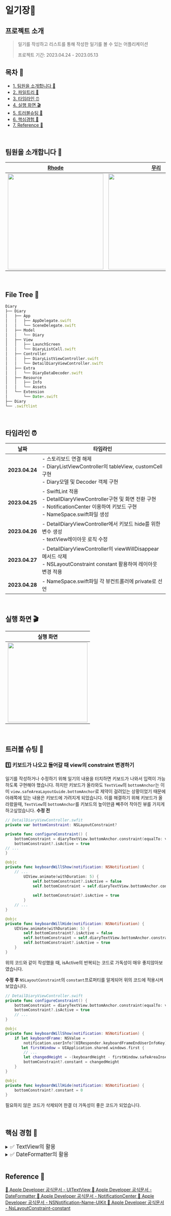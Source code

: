 # 일기장📝

## 프로젝트 소개
> 일기를 작성하고 리스트를 통해 작성한 일기를 볼 수 있는 어플리케이션
> 
> 프로젝트 기간: 2023.04.24 - 2023.05.13

## 목차 :book:


- [1. 팀원을 소개합니다 👀](#팀원을-소개합니다-) 
- [2. 파일트리 🌲](#file-tree-)
- [3. 타임라인 ⏰](#타임라인-) 
- [4. 실행 화면 🎬](#실행-화면-) 
- [5. 트러블슈팅 🚀](#트러블-슈팅-) 
- [6. 핵심경험 📌](#핵심경험-)
- [7. Reference 📑](#reference-) 

</br>

## 팀원을 소개합니다 👀

|<center>[Rhode](https://github.com/Rhode-park)</center> | <center> [무리](https://github.com/parkmuri)</center> | 
|--- | --- |
|<Img src = "https://i.imgur.com/XyDwGwe.jpg" width="300">|<Img src ="https://i.imgur.com/SqON3ag.jpg" width="300" height="300"/>|


</br>

## File Tree 🌲

```typescript
Diary
├── Diary
│   ├── App
│   │   ├── AppDelegate.swift
│   │   └── SceneDelegate.swift
│   ├── Model
│   │   └── Diary
│   ├── View
│   │   ├── LaunchScreen
│   │   └── DiaryListCell.swift
│   ├── Controller
│   │   ├── DiaryListViewController.swift
│   │   └── DetailDiaryViewController.swift
│   ├── Extra
│   │   └── DiaryDataDecoder.swift
│   ├── Resource
│   │   ├── Info
│   │   └── Assets
│   └── Extension
│       └── Date+.swift
├── Diary
└── .swiftlint
```


</br>

## 타임라인 ⏰

|<center>날짜</center> | <center>타임라인</center> |
| --- | --- |
| **2023.04.24** | - 스토리보드 연결 해제 </br>- DiaryListViewController의 tableView, customCell 구현 </br>- Diary모델 및 Decoder 객체 구현  |
| **2023.04.25** | - SwiftLint 적용 </br> - DetailDiaryViewController구현 및 화면 전환 구현 </br>- NotificationCenter 이용하여 키보드 구현 </br> - NameSpace.swift파일 생성|
| **2023.04.26** | - DetailDiaryViewController에서 키보드 hide를 위한 변수 생성 </br> - textView레이아웃 로직 수정 |
| **2023.04.27** | - DetailDiaryViewController의 viewWillDisappear메서드 삭제 </br> - NSLayoutConstraint constant 활용하여 레이아웃 변경 적용 |
| **2023.04.28** | - NameSpace.swift파일 각 뷰컨트롤러에 private로 선언|

</br>

## 실행 화면 🎬
|<center>실행 화면</center>|
|---|
|<img src="https://i.imgur.com/GfNsJes.gif" width="250">|

</br>

## 트러블 슈팅 🚀
### 1️⃣ 키보드가 나오고 들어갈 때 view의 constraint 변경하기
일기를 작성하거나 수정하기 위해 일기의 내용을 터치하면 키보드가 나와서 입력이 가능하도록 구현해야 했습니다. 하지만 키보드가 올라와도 `TextView`의 `bottomAnchor`는 이미 `view.safeAreaLayoutGuide.bottomAnchor`로 제약이 걸려있는 상황이었기 때문에 아래쪽에 있는 내용은 키보드에 가려지게 되었습니다. 
이를 해결하기 위해 키보드가 올라왔을때, `TextView`의 `bottomAnchor`를 키보드의 높이만큼 빼주어 작아진 뷰를 가지게 하고싶었습니다. 
**수정 전**
```swift
// DetailDiaryViewController.swfit
private var bottomConstraint: NSLayoutConstraint?

private func configureConstraint() {
    bottomConstraint = diaryTextView.bottomAnchor.constraint(equalTo: view.safeAreaLayoutGuide.bottomAnchor)
    bottomConstraint?.isActive = true
// ...
}

@objc
private func keyboardWillShow(notification: NSNotification) {
    // ...
        UIView.animate(withDuration: 5) {
            self.bottomConstraint?.isActive = false
            self.bottomConstraint = self.diaryTextView.bottomAnchor.constraint(equalTo: self.view.safeAreaLayoutGuide.bottomAnchor, 
                                                                               constant: -changedHeight)
            self.bottomConstraint?.isActive = true
        }
    // ...
}

@objc
private func keyboardWillHide(notification: NSNotification) {
    UIView.animate(withDuration: 5) {
        self.bottomConstraint?.isActive = false
        self.bottomConstraint = self.diaryTextView.bottomAnchor.constraint(equalTo: self.view.safeAreaLayoutGuide.bottomAnchor)
        self.bottomConstraint?.isActive = true
    }
}
```
위의 코드와 같이 작성했을 때, isActive의 반복되는 코드로 가독성이 매우 좋지않아보였습니다. 

**수정 후**
`NSLayoutConstraint`의 `constant`프로퍼티를 알게되어 위의 코드에 적용시켜보았습니다.
```swift
// DetailDiaryViewController.swift
private func configureConstraint() {
    bottomConstraint = diaryTextView.bottomAnchor.constraint(equalTo: view.safeAreaLayoutGuide.bottomAnchor)
    bottomConstraint?.isActive = true
    // ...
}

@objc
private func keyboardWillShow(notification: NSNotification) {
    if let keyboardFrame: NSValue =
        notification.userInfo?[UIResponder.keyboardFrameEndUserInfoKey] as? NSValue,
       let firstWindow = UIApplication.shared.windows.first {
        // ...
        let changedHeight = -(keyboardHeight - firstWindow.safeAreaInsets.bottom)
        bottomConstraint?.constant = changedHeight
    }
}

@objc
private func keyboardWillHide(notification: NSNotification) {
    bottomConstraint?.constant = 0
}        
```
필요하지 않은 코드가 삭제되어 한결 더 가독성이 좋은 코드가 되었습니다.

</br>

## 핵심 경험 📌
<details>
<summary><big>✅ TextView의 활용 </big></summary>

TextView를 사용하여 view에 일기장 내용을 띄우면서도 그 내용을 수정할 수 있게 하였습니다. 
    
```swift
private let diaryTextView: UITextView = {
    let textView = UITextView()
    textView.font = UIFont.preferredFont(forTextStyle: .body)
    textView.adjustsFontForContentSizeCategory = true
    textView.translatesAutoresizingMaskIntoConstraints = false
    textView.text = NameSpace.diaryPlaceholder
    
    return textView
}()
```


</details>

<details>
<summary><big>✅ DateFormatter의 활용 </big></summary>

Date에 extension을 두어 원하는 형식으로 날짜를 변형시켜주었습니다. 
    
```swift
extension Date {
    func convertDate() -> String {
        let dateFormatter = DateFormatter()
        
        dateFormatter.dateFormat = "yyyy년 MM월 dd일"
        
        let convertedDate = dateFormatter.string(from: self)
        
        return convertedDate
    }
}
```
    
</details>

</br>

## Reference 📑
[🍎 Apple Developer 공식문서 - UITextView ](https://developer.apple.com/documentation/uikit/uitextview)
[🍎 Apple Developer 공식문서 - DateFormatter ](https://developer.apple.com/documentation/foundation/dateformatter)
[🍎 Apple Developer 공식문서 - NotificationCenter ](https://developer.apple.com/documentation/foundation/notificationcenter)
[🍎 Apple Developer 공식문서 - NSNotification-Name-UIKit ](https://developer.apple.com/documentation/foundation/nsnotification/name#3875993)
[🍎 Apple Developer 공식문서 - NsLayoutConstraint-constant ](https://developer.apple.com/documentation/uikit/nslayoutconstraint/1526928-constant)


